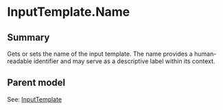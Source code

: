 # InputTemplate.Name

## Summary

Gets or sets the name of the input template. The name provides a human-readable
identifier and may serve as a descriptive label within its context.

## Parent model

See: [InputTemplate](InputTemplate.md)